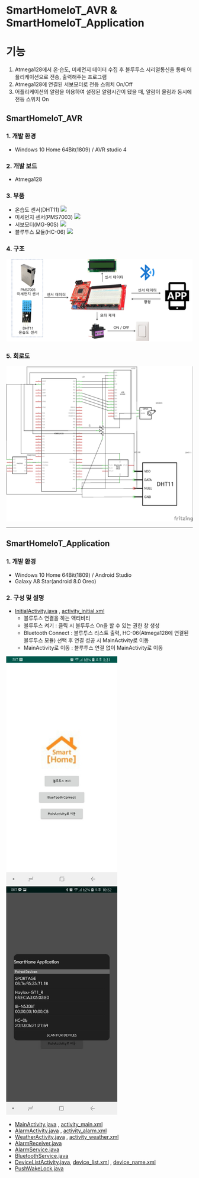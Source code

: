 SmartHomeIoT_AVR & SmartHomeIoT_Application
=============================================
# 기능
1. Atmega128에서 온·습도, 미세먼지 데이터 수집 후 블루투스 시리얼통신을 통해 어플리케이션으로 전송, 출력해주는 프로그램  
2. Atmega128에 연결된 서보모터로 전등 스위치 On/Off
3. 어플리케이션의 알람을 이용하여 설정된 알람시간이 됐을 때, 알람이 울림과 동시에 전등 스위치 On
## SmartHomeIoT_AVR
### 1. 개발 환경
- Windows 10 Home 64Bit(1809) / AVR studio 4

### 2. 개발 보드
- Atmega128

### 3. 부품
- 온습도 센서(DHT11) <img src="https://rukminim1.flixcart.com/image/832/832/learning-toy/z/g/r/grab-em-dht11-module-original-imaehsznhwrhpn5x.jpeg?q=70" width="100">
- 미세먼지 센서(PMS7003) <img src="https://aqicn.org/images/sensors/pms7003-front-view.png" width="100">
- 서보모터(MG-90S) <img src="http://www.eleparts.co.kr/data/EPX/CDP/FK/010024004000000043.jpg" width="100">
- 블루투스 모듈(HC-06) <img src="https://images-na.ssl-images-amazon.com/images/I/61RwNwc8P9L._SX425_.jpg" width="100">

### 4. 구조
<img src="./screenshot/구조도.png">

### 5. 회로도
<img src="./screenshot/회로도.jpg">

-----------------------------
## SmartHomeIoT_Application
### 1. 개발 환경
- Windows 10 Home 64Bit(1809) / Android Studio
- Galaxy A8 Star(android 8.0 Oreo)

### 2. 구성 및 설명
- [InitialActivity.java](https://github.com/psy1064/SmartHomeIoT/blob/master/SmartHomeIoT_Application/app/src/main/java/my/final_project/InitialActivity.java) , [activity_initial.xml](https://github.com/psy1064/SmartHomeIoT/blob/master/SmartHomeIoT_Application/app/src/main/res/layout/activity_initial.xml)
   - 블루투스 연결을 하는 액티비티
   - 블루투스 켜기 : 클릭 시 블루투스 On을 할 수 있는 권한 창 생성
   - Bluetooth Connect : 블루투스 리스트 출력, HC-06(Atmega128에 연결된 블루투스 모듈) 선택 후 연결 성공 시 MainActivity로 이동
   - MainActivity로 이동 : 블루투스 연결 없이 MainActivity로 이동
   
<img src="./screenshot/Initial1.jpg" width="300">    <img src="./screenshot/Initial2.jpg" width="300">
- [MainActivity.java](https://github.com/psy1064/SmartHomeIoT/blob/master/SmartHomeIoT_Application/app/src/main/java/my/final_project/MainActivity.java) , [activity_main.xml](https://github.com/psy1064/SmartHomeIoT/blob/master/SmartHomeIoT_Application/app/src/main/res/layout/activity_main.xml)
- [AlarmActivity.java](https://github.com/psy1064/SmartHomeIoT/blob/master/SmartHomeIoT_Application/app/src/main/java/my/final_project/AlarmActivity.java) , [activity_alarm.xml](https://github.com/psy1064/SmartHomeIoT/blob/master/SmartHomeIoT_Application/app/src/main/res/layout/activity_alarm.xml)
- [WeatherActivity.java](https://github.com/psy1064/SmartHomeIoT/blob/master/SmartHomeIoT_Application/app/src/main/java/my/final_project/WeatherActivity.java) , [activity_weather.xml](https://github.com/psy1064/SmartHomeIoT/blob/master/SmartHomeIoT_Application/app/src/main/res/layout/activity_weather.xml)
- [AlarmReceiver.java](https://github.com/psy1064/SmartHomeIoT/blob/master/SmartHomeIoT_Application/app/src/main/java/my/final_project/AlarmReceiver.java)
- [AlarmService.java](https://github.com/psy1064/SmartHomeIoT/blob/master/SmartHomeIoT_Application/app/src/main/java/my/final_project/AlarmService.java)
- [BluetoothService.java](https://github.com/psy1064/SmartHomeIoT/blob/master/SmartHomeIoT_Application/app/src/main/java/my/final_project/BluetoothService.java)
- [DeviceListActivity.java](https://github.com/psy1064/SmartHomeIoT/blob/master/SmartHomeIoT_Application/app/src/main/java/my/final_project/DeviceListActivity.java), [device_list.xml](https://github.com/psy1064/SmartHomeIoT/blob/master/SmartHomeIoT_Application/app/src/main/res/layout/device_list.xml) , [device_name.xml](https://github.com/psy1064/SmartHomeIoT/blob/master/SmartHomeIoT_Application/app/src/main/res/layout/device_name.xml)
- [PushWakeLock.java](https://github.com/psy1064/SmartHomeIoT/blob/master/SmartHomeIoT_Application/app/src/main/java/my/final_project/PushWakeLock.java)
